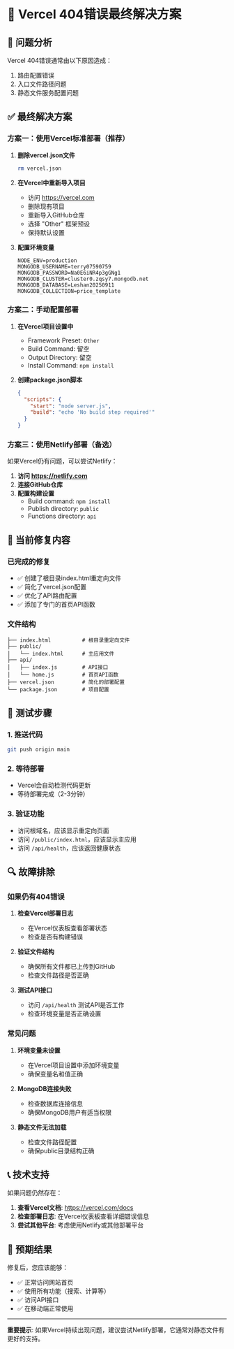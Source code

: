 # 🚀 Vercel 404错误最终解决方案

## 🚨 问题分析

Vercel 404错误通常由以下原因造成：
1. 路由配置错误
2. 入口文件路径问题
3. 静态文件服务配置问题

## ✅ 最终解决方案

### 方案一：使用Vercel标准部署（推荐）

1. **删除vercel.json文件**
   ```bash
   rm vercel.json
   ```

2. **在Vercel中重新导入项目**
   - 访问 https://vercel.com
   - 删除现有项目
   - 重新导入GitHub仓库
   - 选择 "Other" 框架预设
   - 保持默认设置

3. **配置环境变量**
   ```
   NODE_ENV=production
   MONGODB_USERNAME=terry07590759
   MONGODB_PASSWORD=Na0E6iNR4p3gGNg1
   MONGODB_CLUSTER=cluster0.zqsy7.mongodb.net
   MONGODB_DATABASE=Leshan20250911
   MONGODB_COLLECTION=price_template
   ```

### 方案二：手动配置部署

1. **在Vercel项目设置中**
   - Framework Preset: `Other`
   - Build Command: 留空
   - Output Directory: 留空
   - Install Command: `npm install`

2. **创建package.json脚本**
   ```json
   {
     "scripts": {
       "start": "node server.js",
       "build": "echo 'No build step required'"
     }
   }
   ```

### 方案三：使用Netlify部署（备选）

如果Vercel仍有问题，可以尝试Netlify：

1. **访问 https://netlify.com**
2. **连接GitHub仓库**
3. **配置构建设置**
   - Build command: `npm install`
   - Publish directory: `public`
   - Functions directory: `api`

## 🔧 当前修复内容

### 已完成的修复
- ✅ 创建了根目录index.html重定向文件
- ✅ 简化了vercel.json配置
- ✅ 优化了API路由配置
- ✅ 添加了专门的首页API函数

### 文件结构
```
├── index.html          # 根目录重定向文件
├── public/
│   └── index.html      # 主应用文件
├── api/
│   ├── index.js        # API接口
│   └── home.js         # 首页API函数
├── vercel.json         # 简化的部署配置
└── package.json        # 项目配置
```

## 🧪 测试步骤

### 1. 推送代码
```bash
git push origin main
```

### 2. 等待部署
- Vercel会自动检测代码更新
- 等待部署完成（2-3分钟）

### 3. 验证功能
- 访问根域名，应该显示重定向页面
- 访问 `/public/index.html`，应该显示主应用
- 访问 `/api/health`，应该返回健康状态

## 🔍 故障排除

### 如果仍有404错误

1. **检查Vercel部署日志**
   - 在Vercel仪表板查看部署状态
   - 检查是否有构建错误

2. **验证文件结构**
   - 确保所有文件都已上传到GitHub
   - 检查文件路径是否正确

3. **测试API接口**
   - 访问 `/api/health` 测试API是否工作
   - 检查环境变量是否正确设置

### 常见问题

1. **环境变量未设置**
   - 在Vercel项目设置中添加环境变量
   - 确保变量名和值正确

2. **MongoDB连接失败**
   - 检查数据库连接信息
   - 确保MongoDB用户有适当权限

3. **静态文件无法加载**
   - 检查文件路径配置
   - 确保public目录结构正确

## 📞 技术支持

如果问题仍然存在：

1. **查看Vercel文档**: https://vercel.com/docs
2. **检查部署日志**: 在Vercel仪表板查看详细错误信息
3. **尝试其他平台**: 考虑使用Netlify或其他部署平台

## 🎯 预期结果

修复后，您应该能够：
- ✅ 正常访问网站首页
- ✅ 使用所有功能（搜索、计算等）
- ✅ 访问API接口
- ✅ 在移动端正常使用

---

**重要提示**: 如果Vercel持续出现问题，建议尝试Netlify部署，它通常对静态文件有更好的支持。
